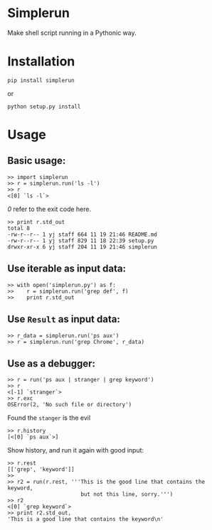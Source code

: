 Simplerun
=========

Make shell script running in a Pythonic way.

Installation
============

    pip install simplerun

or

    python setup.py install

Usage
=====

Basic usage:
------------

    >> import simplerun
    >> r = simplerun.run('ls -l')
    >> r
    <[0] `ls -l`>
    
*0* refer to the exit code here.
    

    >> print r.std_out
    total 8
    -rw-r--r-- 1 yj staff 664 11 19 21:46 README.md
    -rw-r--r-- 1 yj staff 829 11 18 22:39 setup.py
    drwxr-xr-x 6 yj staff 204 11 19 21:46 simplerun


Use iterable as input data:
--------------------------

    >> with open('simplerun.py') as f:
    >>    r = simplerun.run('grep def', f)
    >>    print r.std_out


Use `Result` as input data:
--------------------------

    >> r_data = simplerun.run('ps aux')
    >> r = simplerun.run('grep Chrome', r_data)

Use as a debugger:
------------------

    >> r = run('ps aux | stranger | grep keyword')
    >> r
    <[-1] `stranger`>
    >> r.exc
    OSError(2, 'No such file or directory')
    
Found the `stanger` is the evil

    >> r.history
    [<[0] `ps aux`>]
    
Show history, and run it again with good input:

    >> r.rest
    [['grep', 'keyword']]
    >>
    >> r2 = run(r.rest, '''This is the good line that contains the keyword,
                           but not this line, sorry.''')
    >> r2
    <[0] `grep keyword`>
    >> print r2.std_out,
    'This is a good line that contains the keyword\n'
    
    
